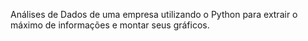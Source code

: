  Análises de Dados de uma empresa utilizando o Python para extrair o máximo de informações e montar seus gráficos.